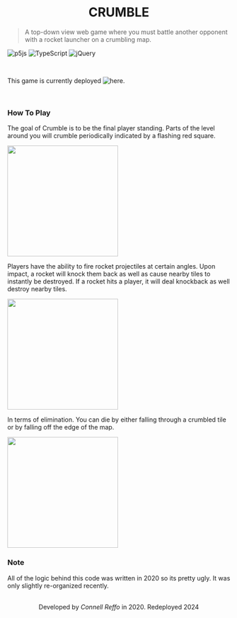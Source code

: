 <h1 align="center">CRUMBLE</h1>

> A top-down view web game where you must battle another opponent with a rocket launcher on a crumbling map.

![p5js](https://img.shields.io/badge/p5.js-ED225D?style=for-the-badge&logo=p5.js&logoColor=FFFFFF)
![TypeScript](https://img.shields.io/badge/typescript-%23007ACC.svg?style=for-the-badge&logo=typescript&logoColor=white)
![jQuery](https://img.shields.io/badge/jquery-%230769AD.svg?style=for-the-badge&logo=jquery&logoColor=white)

<br />

This game is currently deployed ![here](https://crumble-b4fq.onrender.com/).

<br />

### How To Play
The goal of Crumble is to be the final player standing. Parts of the level around you will crumble periodically indicated by a flashing red square.

<img width="250px" src="https://github.com/connellr023/Crumble/blob/master/client/public/tutorial/tile_crumble.png?raw=true" />

Players have the ability to fire rocket projectiles at certain angles. Upon impact, a rocket will knock them back as well as cause nearby tiles to instantly be destroyed. If a rocket hits a player, it will deal knockback as well destroy nearby tiles.

<img width="250px" src="https://github.com/connellr023/Crumble/blob/master/client/public/tutorial/rocket_projectile.png?raw=true" />

In terms of elimination. You can die by either falling through a crumbled tile or by falling off the edge of the map.

<img width="250px" src="https://github.com/connellr023/Crumble/blob/master/client/public/tutorial/falling_player.png?raw=true" />

<br />

### Note
All of the logic behind this code was written in 2020 so its pretty ugly. It was only slightly re-organized recently.

<br />

<div align="center">Developed by <i>Connell Reffo</i> in 2020. Redeployed 2024</div>
